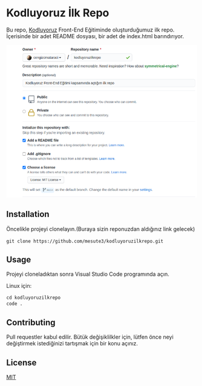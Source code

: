 # Kodluyoruz İlk Repo

Bu repo, [Kodluyoruz](https://www.kodluyoruz.org) Front-End Eğitiminde oluşturduğumuz ilk repo. İçerisinde bir adet README dosyası, bir adet de index.html barındırıyor.

![İmage](https://github.com/Kodluyoruz/taskforce/blob/main/git/odev1/figures/github.png?raw=true)

## Installation

Öncelikle projeyi clonelayın.(Buraya sizin reponuzdan aldığınız link gelecek)

`git clone https://github.com/mesute3/kodluyoruzilkrepo.git`

## Usage

Projeyi cloneladıktan sonra Visual Studio Code programında açın.

Linux için:

```
cd kodluyoruzilkrepo
code .
```

## Contributing

Pull requestler kabul edilir. Bütük değişiklilkler için, lütfen önce neyi değiştirmek istediğinizi tartışmak için bir konu açınız.

## License

[MIT](https://choosealicense.com/licenses/mit/)